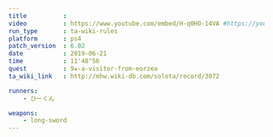 ```yaml
---
title          :
video          : https://www.youtube.com/embed/H-q0HO-14VA #https://youtu.be/H-q0HO-14VA
run_type       : ta-wiki-rules
platform       : ps4
patch_version  : 6.02
date           : 2019-06-21
time           : 11'48"56
quest          : 9★-a-visitor-from-eorzea
ta_wiki_link   : http://mhw.wiki-db.com/solota/record/3072

runners:
    - ひーくん

weapons:
    - long-sword
---
```

